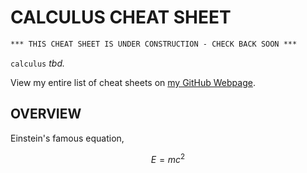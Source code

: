 # CALCULUS CHEAT SHEET

```txt
*** THIS CHEAT SHEET IS UNDER CONSTRUCTION - CHECK BACK SOON ***
```

`calculus` _tbd._

View my entire list of cheat sheets on
[my GitHub Webpage](https://jeffdecola.github.io/my-cheat-sheets/).

## OVERVIEW

Einstein's famous equation,

$$
E=mc^2
$$
